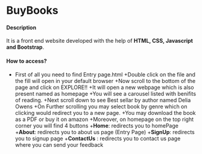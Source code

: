 # BuyBooks

#### Description
It is a front end website developed with the help of **HTML, CSS, Javascript and Bootstrap**.

#### How to access?

+ First of all you need to find Entry page.html
+Double click on the file and the fill will open in your default browser
+Now scroll to the bottom of the page and click on EXPLORE!!
+It will open a new webpage which is also present named as homepage
+You will see a carousel listed with benifits of reading.
+Next scroll down to see Best sellar by author named Delia Owens
+On Further scrolling you may select book by genre which on clicking would redirect you to a new page.
+You may download the book as a PDF or buy it on amazon
+Moreover, on homepage on the top right corner you will find 4 buttons
  +**Home**: redirects you to homePage
  +**About**: redirects you to about us page (Entry Page)
  +**SignUp**: redirects you to signup page
  +**ContactUs** : redirects you to contact us page where you can send your feedback
